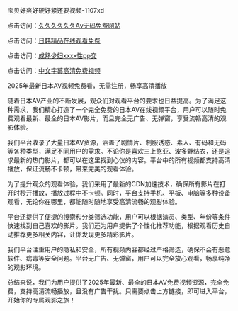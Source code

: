宝贝好爽好硬好紧还要视频-1107xd

点击访问：<a href="https://heiliaowt0d7p.pages.dev/">久久久久久久Aⅴ无码免费网站</a>

点击访问：<a href="https://heiliaoe8ajia.pages.dev/">日韩精品在线观看免费</a>

点击访问：<a href="https://heiliaoll4qsx.pages.dev/">成熟少妇xxxx性pp交</a>

点击访问：<a href="https://heiliaoxqkkct.pages.dev/">中文字幕高清免费视频</a>

2025年最新日本AV视频免费看，无需注册，畅享高清播放

随着日本AV产业的不断发展，观众们对观看平台的要求也日益提高。为了满足这种需求，我们精心打造了一个完全免费的日本AV在线视频平台，用户可以随时免费观看最新、最全的日本AV影片，而且完全无广告、无弹窗，享受流畅高清的观影体验。

我们平台收录了大量日本AV资源，涵盖了剧情片、制服诱惑、素人、有码和无码等各种类型，满足不同用户的需求。不论你是喜欢三上悠亚、波多野结衣，还是追求最新的热门影片，都可以在这里找到心仪的内容。平台中的所有视频都支持高清播放，保证流畅不卡顿，带来完美的观看体验。

为了提升观众的观看体验，我们采用了最新的CDN加速技术，确保所有影片在打开时秒开播放，播放过程中不卡顿。同时，平台支持手机、平板、电脑等多种设备观看，无论你在哪里，都能随时随地享受高清流畅的观影体验。

平台还提供了便捷的搜索和分类筛选功能，用户可以根据演员、类型、年份等条件快速找到自己喜欢的影片。我们还为用户提供了个性化推荐功能，根据观看历史自动推荐更多相关内容，让你发现更多精彩影片。

我们平台注重用户的隐私和安全，所有视频内容都经过严格筛选，确保不会有恶意软件、病毒等安全问题。平台无广告、无弹窗，用户可以完全放心观看，畅享纯净的观影环境。

总结来说，我们为用户提供了2025年最新、最全的日本AV免费视频资源，完全免费，支持高清流畅播放，且没有广告干扰。只需要点击上方链接，即可进入平台，开始你的专属观影之旅！

<span style="display:none;">[Canonical link](https://github.com/duan650/10035 )</span>
